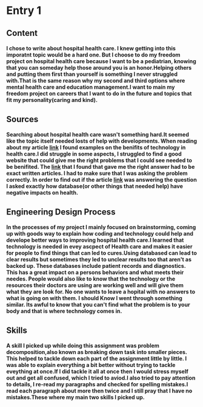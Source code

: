 # Entry 1
## Content 
#### I chose to write about hospital health care. I knew getting into this imporatnt topic would be a hard one. But I choose to do my freedom project on hospital health care because I want to be a pediatrian, knowing that you can someday help those around you is an honor.Helping others and putting them first than yourself is something I never struggled with.That is the same reason why my second and third options where mental health care and education management.I want to main my freedom project on careers that I want to do in the future and topics that fit my personality(caring and kind).

## Sources
#### Searching about hospital health care wasn't something hard.It seemed like the topic itself needed losts of help with developments. When reading about my article [link](https://retinalscreenings.com/blog/top-benefits-of-technology-in-healthcare/#:~:text=Electronic%20recordkeeping%20reduces%20many%20of,and%20assist%20with%20imaging%20analysis.) I found examples on the benifits of technology in health care.I did struggle in some aspects, I struggled to find a good website that could give me the right problems that I could see needed to be benifited. The [link](https://hbr.org/2021/12/5-critical-priorities-for-the-u-s-health-care-system) that I found that gave me the right answer had to be exact written articles. I had to make sure that I was asking the problem correctly. In order to find out if the article [link](https://innovaccer.com/resources/blogs/five-ways-poor-data-quality-negatively-impacts-healthcare) was answering the question I asked exactly how database(or other things that needed help) have negative impacts on health. 

## Engineering Design Process 
#### In the processes of my project I mainly focused on brainstorming, coming up with goods way to explain how coding and technology could help and develope better ways to improving hospital health care.I learned that technology is needed in evey ascpect of Health care and makes it easier for people to find things that can led to cures.Using databased can lead to clear results but sometimes they led to unclear results too that aren't as backed up. These databases include patient records and diagnostics. This has a great impact on a persons behaviors and what meets their needes. People would also like to know that the technology or the resources their doctors are using are working well and will give them what they are look for. No one wants to leave a hopital with no answers to what is going on with them. I should Know I went through something similar. Its awful to know that you can't find what the problem is to your body and that is where technology comes in. 



## Skills 
#### A skill I picked up while doing this assignment was problem decomposition,also known as breaking down task into smaller pieces. This helped to tackle down each part of the assignment little by little. I was able to explain everything a bit better without trying to tackle eveything at once.If I did tackle it all at once then I would stress myself out and get all confused, which I tried to aviod.I also tried to pay attention to details, I re-read my paragraphs and checked for spelling mistakes.I read each paragraph about more then twice and I still pray that I have no mistakes.These where my main two skills I picked up.  





